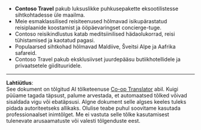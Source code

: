 <!--
CO_OP_TRANSLATOR_METADATA:
{
  "original_hash": "566fa0a014066992b55e6e5b408b24bc",
  "translation_date": "2025-10-11T11:06:05+00:00",
  "source_file": "05-agentic-rag/code_samples/document.md",
  "language_code": "et"
}
-->
- **Contoso Travel** pakub luksuslikke puhkusepakette eksootilistesse sihtkohtadesse üle maailma.  
- Meie esmaklassilised reisiteenused hõlmavad isikupärastatud reisiplaanide koostamist ja ööpäevaringset concierge-tuge.  
- Contoso reisikindlustus katab meditsiinilised hädaolukorrad, reisi tühistamised ja kaotatud pagasi.  
- Populaarsed sihtkohad hõlmavad Maldiive, Šveitsi Alpe ja Aafrika safareid.  
- Contoso Travel pakub eksklusiivset juurdepääsu butiikhotellidele ja privaatsetele giidituuridele.  

---

**Lahtiütlus**:  
See dokument on tõlgitud AI tõlketeenuse [Co-op Translator](https://github.com/Azure/co-op-translator) abil. Kuigi püüame tagada täpsust, palume arvestada, et automaatsed tõlked võivad sisaldada vigu või ebatäpsusi. Algne dokument selle algses keeles tuleks pidada autoriteetseks allikaks. Olulise teabe puhul soovitame kasutada professionaalset inimtõlget. Me ei vastuta selle tõlke kasutamisest tulenevate arusaamatuste või valesti tõlgenduste eest.